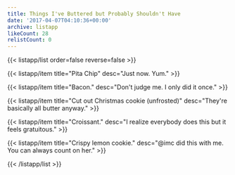 ```yaml
---
title: Things I've Buttered but Probably Shouldn't Have
date: '2017-04-07T04:10:36+00:00'
archive: listapp
likeCount: 28
relistCount: 0
---
```


<!--more-->

{{< listapp/list order=false reverse=false >}}

   {{< listapp/item title="Pita Chip"
      desc="Just now. Yum." >}}

   {{< listapp/item title="Bacon."
      desc="Don't judge me. I only did it once." >}}

   {{< listapp/item title="Cut out Christmas cookie (unfrosted)"
      desc="They're basically all butter anyway." >}}

   {{< listapp/item title="Croissant."
      desc="I realize everybody does this but it feels gratuitous." >}}

   {{< listapp/item title="Crispy lemon cookie."
      desc="@imc did this with me. You can always count on her." >}}

{{< /listapp/list >}}
